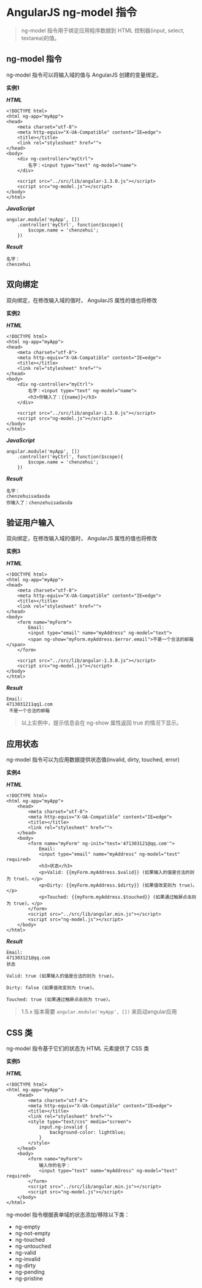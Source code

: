 # AngularJS ng-model 指令

> ng-model 指令用于绑定应用程序数据到 HTML 控制器(input, select, textarea)的值。

## ng-model 指令

ng-model 指令可以将输入域的值与 AngularJS 创建的变量绑定。

**实例1**

***HTML***

```
<!DOCTYPE html>
<html ng-app="myApp">
<head>
	<meta charset="utf-8">
	<meta http-equiv="X-UA-Compatible" content="IE=edge">
	<title></title>
	<link rel="stylesheet" href="">
</head>
<body>
	<div ng-controller="myCtrl">
		名字：<input type="text" ng-model="name">
	</div>

	<script src="../src/lib/angular-1.3.0.js"></script>
	<script src="ng-model.js"></script>
</body>
</html>
```

***JavaScript***

```
angular.module('myApp', [])
	.controller('myCtrl', function($scope){
		$scope.name = 'chenzehui';
	})
```

***Result***

```
名字：
chenzehui
```

## 双向绑定

双向绑定，在修改输入域的值时， AngularJS 属性的值也将修改

**实例2**

***HTML***

```
<!DOCTYPE html>
<html ng-app="myApp">
<head>
	<meta charset="utf-8">
	<meta http-equiv="X-UA-Compatible" content="IE=edge">
	<title></title>
	<link rel="stylesheet" href="">
</head>
<body>
	<div ng-controller="myCtrl">
		名字：<input type="text" ng-model="name">
		<h3>你输入了：{{name}}</h3>
	</div>

	<script src="../src/lib/angular-1.3.0.js"></script>
	<script src="ng-model.js"></script>
</body>
</html>
```

***JavaScript***

```
angular.module('myApp', [])
	.controller('myCtrl', function($scope){
		$scope.name = 'chenzehui';
	})
```

***Result***

```
名字：
chenzehuisadasda
你输入了：chenzehuisadasda
```

## 验证用户输入

双向绑定，在修改输入域的值时， AngularJS 属性的值也将修改

**实例3**

***HTML***

```
<!DOCTYPE html>
<html ng-app="myApp">
<head>
	<meta charset="utf-8">
	<meta http-equiv="X-UA-Compatible" content="IE=edge">
	<title></title>
	<link rel="stylesheet" href="">
</head>
<body>
	<form name="myForm">
		Email:
		<input type="email" name="myAddress" ng-model="text">
		<span ng-show="myForm.myAddress.$error.email">不是一个合法的邮箱</span>
	</form>

	<script src="../src/lib/angular-1.3.0.js"></script>
	<script src="ng-model.js"></script>
</body>
</html>
```

***Result***

```
Email:  
4713031211qq1.com
 不是一个合法的邮箱
```

> 以上实例中，提示信息会在 ng-show 属性返回 true 的情况下显示。

## 应用状态

ng-model 指令可以为应用数据提供状态值(invalid, dirty, touched, error)

**实例4**

***HTML***

```
<!DOCTYPE html>
<html ng-app="myApp">
	<head>
		<meta charset="utf-8">
		<meta http-equiv="X-UA-Compatible" content="IE=edge">
		<title></title>
		<link rel="stylesheet" href="">
	</head>
	<body>
		<form name="myForm" ng-init="test='471303121@qq.com'">
			Email:
			<input type="email" name="myAddress" ng-model="test" required>
			<h3>状态</h3>
			<p>Valid: {{myForm.myAddress.$valid}} (如果输入的值是合法的则为 true)。</p>
			<p>Dirty: {{myForm.myAddress.$dirty}} (如果值改变则为 true)。</p>
			<p>Touched: {{myForm.myAddress.$touched}} (如果通过触屏点击则为 true)。</p>
		</form>
		<script src="../src/lib/angular.min.js"></script>
		<script src="ng-model.js"></script>
	</body>
</html>
```

***Result***

```
Email:  
471303121@qq.com
状态

Valid: true (如果输入的值是合法的则为 true)。

Dirty: false (如果值改变则为 true)。

Touched: true (如果通过触屏点击则为 true)。
```

> 1.5.x 版本需要 `angular.module('myApp', [])` 来启动angular应用

## CSS 类

ng-model 指令基于它们的状态为 HTML 元素提供了 CSS 类

**实例5**

***HTML***

```
<!DOCTYPE html>
<html ng-app="myApp">
	<head>
		<meta charset="utf-8">
		<meta http-equiv="X-UA-Compatible" content="IE=edge">
		<title></title>
		<link rel="stylesheet" href="">
		<style type="text/css" media="screen">
			input.ng-invalid {
				background-color: lightblue;
			}
		</style>
	</head>
	<body>
		<form name="myForm">
			输入你的名字：
			<input type="text" name="myAddress" ng-model="text" required>
		</form>
		<script src="../src/lib/angular.min.js"></script>
		<script src="ng-model.js"></script>
	</body>
</html>
```

ng-model 指令根据表单域的状态添加/移除以下类：

- ng-empty
- ng-not-empty
- ng-touched
- ng-untouched
- ng-valid
- ng-invalid
- ng-dirty
- ng-pending
- ng-pristine